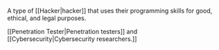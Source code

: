 A type of [[Hacker|hacker]] that uses their programming skills for good, ethical, and legal purposes. 

[[Penetration Tester|Penetration testers]] and [[Cybersecurity|Cybersecurity researchers.]]